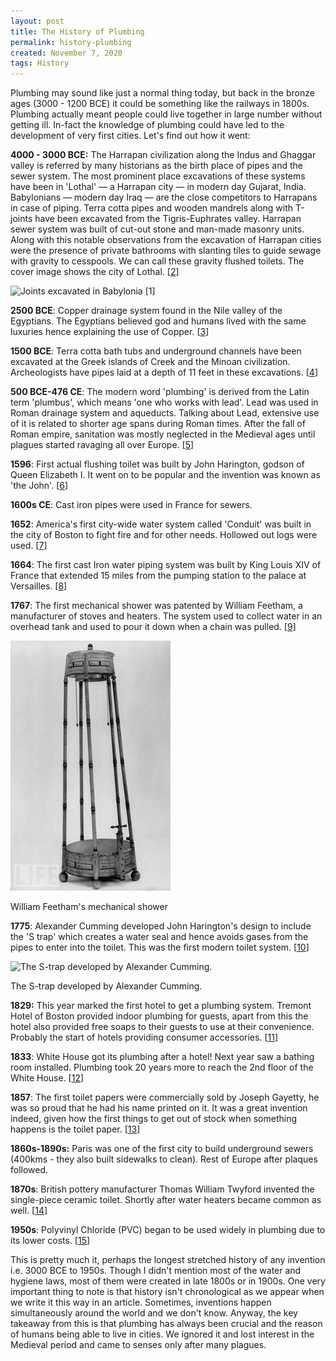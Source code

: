 ```yaml
---
layout: post
title: The History of Plumbing
permalink: history-plumbing
created: November 7, 2020
tags: History
---
```


Plumbing may sound like just a normal thing today, but back in the bronze ages (3000 - 1200 BCE) it could be something like the railways in 1800s. Plumbing actually meant people could live together in large number without getting ill. In-fact the knowledge of plumbing could have led to the development of very first cities. Let's find out how it went:

**4000 - 3000 BCE:** The Harrapan civilization along the Indus and Ghaggar valley is referred by many historians as the birth place of pipes and the sewer system. The most prominent place excavations of these systems have been in 'Lothal' — a Harrapan city — in modern day Gujarat, India. Babylonians — modern day Iraq — are the close competitors to Harrapans in case of piping. Terra cotta pipes and wooden mandrels along with T-joints have been excavated from the Tigris-Euphrates valley. Harrapan sewer system was built of cut-out stone and man-made masonry units. Along with this notable observations from the excavation of Harrapan cities were the presence of private bathrooms with slanting tiles to guide sewage with gravity to cesspools. We can call these gravity flushed toilets. The cover image shows the city of Lothal. [[2](https://en.wikipedia.org/wiki/Lothal "Wiki")]

![Joints excavated in Babylonia [[1](http://www.sewerhistory.org/time-lines/tracking-down-the-roots-of-our-sanitary-sewers/part-1-the-early-roots-3200-bce-to-300-ce/)]](https://raw.githubusercontent.com/pran-av/pran-av.github.io/master/images/Babylonia_Pipes.gif)

**2500 BCE**: Copper drainage system found in the Nile valley of the Egyptians. The Egyptians believed god and humans lived with the same luxuries hence explaining the use of Copper. [[3](https://www.plumbingsupply.com/pmegypt.html)]

**1500 BCE**: Terra cotta bath tubs and underground channels have been excavated at the Greek islands of Creek and the Minoan civilization. Archeologists have pipes laid at a depth of 11 feet in these excavations. [[4](https://theplumber.com/crete/)]

**500 BCE-476 CE**: The modern word 'plumbing' is derived from the Latin term 'plumbus', which means 'one who works with lead'. Lead was used in Roman drainage system and aqueducts. Talking about Lead, extensive use of it is related to shorter age spans during Roman times. After the fall of Roman empire, sanitation was mostly neglected in the Medieval ages until plagues started ravaging all over Europe. [[5](https://www.wavin.com/en-en/News-Cases/News/The-Roman-Empire-plumbing-pipes-and-plumbers-history-of-plumbing-part-II)]

**1596**: First actual flushing toilet was built by John Harington, godson of Queen Elizabeth I. It went on to be popular and the invention was known as 'the John'. [[6](https://www.historic-uk.com/CultureUK/The-Throne-of-Sir-John-Harrington/)]

**1600s CE**: Cast iron pipes were used in France for sewers.

**1652**: America's first city-wide water system called 'Conduit' was built in the city of Boston to fight fire and for other needs. Hollowed out logs were used. [[7](https://www.mwra.com/04water/pdf/040314-water-history-umass.pdf)]

**1664**: The first cast Iron water piping system was built by King Louis XIV of France that extended 15 miles from the pumping station to the palace at Versailles. [[8](https://www.bigrentz.com/blog/very-not-boring-history-plumbing)]

**1767**: The first mechanical shower was patented by William Feetham, a manufacturer of stoves and heaters. The system used to collect water in an overhead tank and used to pour it down when a chain was pulled. [[9](https://www.amusingplanet.com/2019/01/a-short-history-of-showering.html)]

![William Feetham's mechanical shower](images/Feethams_shower.jpg)

William Feetham's mechanical shower

**1775**: Alexander Cumming developed John Harington's design to include the 'S trap' which creates a water seal and hence avoids gases from the pipes to enter into the toilet. This was the first modern toilet system. [[10](https://www.history.com/news/who-invented-the-flush-toilet)]

![The S-trap developed by Alexander Cumming.](https://raw.githubusercontent.com/pran-av/pran-av.github.io/master/AlexanderCummings_Toilet.jpg)

The S-trap developed by Alexander Cumming.

**1829:** This year marked the first hotel to get a plumbing system. Tremont Hotel of Boston provided indoor plumbing for guests, apart from this the hotel also provided free soaps to their guests to use at their convenience. Probably the start of hotels providing consumer accessories. [[11](https://www.bostonmagazine.com/news/2015/10/15/tremont-house/)]

**1833**: White House got its plumbing after a hotel! Next year saw a bathing room installed. Plumbing took 20 years more to reach the 2nd floor of the White House. [[12](https://www.whitehousehistory.org/questions/when-did-the-white-house-first-get-plumbing)]

**1857**: The first toilet papers were commercially sold by Joseph Gayetty, he was so proud that he had his name printed on it. It was a great invention indeed, given how the first things to get out of stock when something happens is the toilet paper. [[13](https://www.qssupplies.co.uk/history-of-plumbing-timeline.html)]

**1860s-1890s:** Paris was one of the first city to build underground sewers (400kms - they also built sidewalks to clean). Rest of Europe after plaques followed.

**1870s**: British pottery manufacturer Thomas William Twyford invented the single-piece ceramic toilet. Shortly after water heaters became common as well. [[14](https://www.gracesguide.co.uk/Twyfords)]

**1950s**: Polyvinyl Chloride (PVC) began to be used widely in plumbing due to its lower costs. [[15](https://www.piper-plastics.com/2017/03/27/a-brief-history-of-pvc/)]

This is pretty much it, perhaps the longest stretched history of any invention i.e. 3000 BCE to 1950s. Though I didn't mention most of the water and hygiene laws, most of them were created in late 1800s or in 1900s. One very important thing to note is that history isn't chronological as we appear when we write it this way in an article. Sometimes, inventions happen simultaneously around the world and we don't know. Anyway, the key takeaway from this is that plumbing has always been crucial and the reason of humans being able to live in cities. We ignored it and lost interest in the Medieval period and came to senses only after many plagues.
